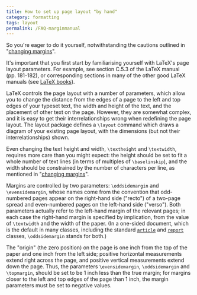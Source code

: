 ```yaml
---
title: How to set up page layout "by hand"
category: formatting
tags: layout
permalink: /FAQ-marginmanual
---
```


So you're eager to do it yourself, notwithstanding the cautions
  outlined in "[changing margins](FAQ-changemargin)".

It's important that you first start by familiarising yourself
with LaTeX's page layout parameters. For example, see section C.5.3 of the
LaTeX manual (pp.&nbsp;181-182), or corresponding sections in many of the other
good LaTeX manuals (see [LaTeX books](FAQ-latex-books)). 

LaTeX controls the page layout with a number of parameters, which
allow you to change the distance from the edges of a page to the left
and top edges of your typeset text, the width and height of the text,
and the placement of other text on the page.  However, they are
somewhat complex, and it is easy to get their interrelationships wrong
when redefining the page layout. The layout package defines a
`\layout` command which draws a diagram of your existing page
layout, with the dimensions (but not their interrelationships) shown.

Even changing the text height and width, `\textheight` and
`\textwidth`, requires more care than you might expect: the height
should be set to fit a whole number of text lines (in terms of
multiples of `\baselinskip`), and the width should be constrained
by the number of characters per line, as mentioned in 
"[changing margins](FAQ-changemargin)".

Margins are controlled by two parameters: `\oddsidemargin` and
`\evensidemargin`, whose names come from the convention that
odd-numbered pages appear on the right-hand side ("recto") of a
two-page spread and even-numbered pages on the left-hand side
("verso").  Both parameters actually refer to the left-hand margin of
the relevant pages; in each case the right-hand margin is specified by
implication, from the value of `\textwidth` and the width of the
paper.  (In a one-sided document, which is the default in many
classes, including the standard [`article`](https://ctan.org/pkg/article) and [`report`](https://ctan.org/pkg/report)
classes, `\oddsidemargin` stands for both.)

The
"origin" (the zero position) on the page is one inch from the top of
the paper and one inch from the left side; positive horizontal
measurements extend right across the page, and positive vertical
measurements extend down the page. Thus, the parameters
`\evensidemargin`, `\oddsidemargin` and `\topmargin`, should
be set to be 1&nbsp;inch less than the true margin; for margins closer to
the left and top edges of the page than 1&nbsp;inch, the margin parameters
must be set to negative values.

